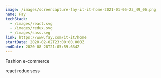 ```yaml
---
image: /images/screencapture-fay-it-it-home-2021-01-05-23_49_06.png
name: Fay
techStack:
  - /images/react.svg
  - /images/redux.svg
  - /images/sass.svg
link: https://www.fay.com/it-it/home
startDate: 2020-02-02T23:00:00.000Z
endDate: 2020-08-28T21:05:59.634Z
---
```

Fashion e-commerce

react redux scss